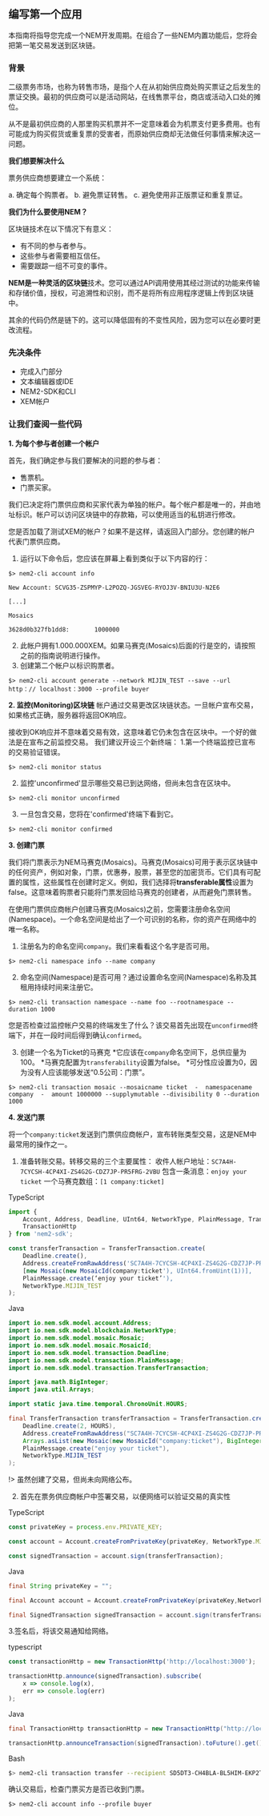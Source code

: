 ## 编写第一个应用

本指南将指导您完成一个NEM开发周期。在组合了一些NEM内置功能后，您将会把第一笔交易发送到区块链。

### 背景

二级票务市场，也称为转售市场，是指个人在从初始供应商处购买票证之后发生的票证交换。最初的供应商可以是活动网站，在线售票平台，商店或活动入口处的摊位。

从不是最初供应商的人那里购买机票并不一定意味着会为机票支付更多费用。也有可能成为购买假货或重复票的受害者，而原始供应商却无法做任何事情来解决这一问题。

**我们想要解决什么**

票务供应商想要建立一个系统：

a. 确定每个购票者。
b. 避免票证转售。
c. 避免使用非正版票证和重复票证。

**我们为什么要使用NEM？**

区块链技术在以下情况下有意义：

* 有不同的参与者参与。
* 这些参与者需要相互信任。
* 需要跟踪一组不可变的事件。

**NEM是一种灵活的区块链**技术。您可以通过API调用使用其经过测试的功能来传输和存储价值，授权，可追溯性和识别，而不是将所有应用程序逻辑上传到区块链中。

其余的代码仍然是链下的。这可以降低固有的不变性风险，因为您可以在必要时更改流程。

### 先决条件

* 完成入门部分
* 文本编辑器或IDE
* NEM2-SDK和CLI
* XEM帐户

### 让我们查阅一些代码
**1. 为每个参与者创建一个帐户**

首先，我们确定参与我们要解决的问题的参与者：
* 售票机。
* 门票买家。

我们已决定将门票供应商和买家代表为单独的帐户。每个帐户都是唯一的，并由地址标识。帐户可以访问区块链中的存款箱，可以使用适当的私钥进行修改。

您是否加载了测试XEM的帐户？如果不是这样，请返回入门部分。您创建的帐户代表门票供应商。

1. 运行以下命令后，您应该在屏幕上看到类似于以下内容的行：

```
$> nem2-cli account info

New Account: SCVG35-ZSPMYP-L2POZQ-JGSVEG-RYOJ3V-BNIU3U-N2E6

[...]

Mosaics

3628d0b327fb1dd8:       1000000
```

2. 此帐户拥有1.000.000XEM。如果马赛克(Mosaics)后面的行是空的，请按照之前的指南说明进行操作。
3. 创建第二个帐户以标识购票者。

```
$> nem2-cli account generate --network MIJIN_TEST --save --url http：// localhost：3000 --profile buyer
```

**2. 监控(Monitoring)区块链**
帐户通过交易更改区块链状态。一旦帐户宣布交易，如果格式正确，服务器将返回OK响应。

接收到OK响应并不意味着交易有效，这意味着它仍未包含在区块中。一个好的做法是在宣布之前监控交易。
我们建议开设三个新终端：
1.第一个终端监控已宣布的交易验证错误。

```
$> nem2-cli monitor status
```

2. 监控'unconfirmed'显示哪些交易已到达网络，但尚未包含在区块中。

```
$> nem2-cli monitor unconfirmed
```

3. 一旦包含交易，您将在'confirmed'终端下看到它。

```
$> nem2-cli monitor confirmed
```

**3. 创建门票**

我们将门票表示为NEM马赛克(Mosaics)。马赛克(Mosaics)可用于表示区块链中的任何资产，例如对象，门票，优惠券，股票，甚至您的加密货币。它们具有可配置的属性，这些属性在创建时定义。例如，我们选择将**transferable属性**设置为false。这意味着购票者只能将门票发回给马赛克的创建者，从而避免门票转售。

在使用门票供应商帐户创建马赛克(Mosaics)之前，您需要注册命名空间(Namespace)。一个命名空间是给出了一个可识别的名称，你的资产在网络中的唯一名称。

1. 注册名为的命名空间`company`。我们来看看这个名字是否可用。

```
$> nem2-cli namespace info --name company
```

2. 命名空间(Namespace)是否可用？通过设置命名空间(Namespace)名称及其租用持续时间来注册它。

```
$> nem2-cli transaction namespace --name foo --rootnamespace --duration 1000
```

您是否检查过监控帐户交易的终端发生了什么？该交易首先出现在`unconfirmed`终端下，并在一段时间后得到确认`confirmed`。

3. 创建一个名为Ticket的马赛克
*它应该在`company`命名空间下，总供应量为100。
*马赛克配置为`transferability`设置为false。
*可分性应设置为0，因为没有人应该能够发送“0.5公司：门票”。

```
$> nem2-cli transaction mosaic --mosaicname ticket  -  namespacename company  -  amount 1000000 --supplymutable --divisibility 0 --duration 1000
```

**4. 发送门票**

将一个`company:ticket`发送到门票供应商帐户，宣布转账类型交易，这是NEM中最常用的操作之一。

1. 准备转账交易。转移交易的三个主要属性：
收件人帐户地址：`SC7A4H-7CYCSH-4CP4XI-ZS4G2G-CDZ7JP-PR5FRG-2VBU`
包含一条消息：`enjoy your ticket`
一个马赛克数组：`[1 company:ticket]`

TypeScript

```TypeScript
import {
    Account, Address, Deadline, UInt64, NetworkType, PlainMessage, TransferTransaction, Mosaic, MosaicId,
    TransactionHttp
} from 'nem2-sdk';

const transferTransaction = TransferTransaction.create(
    Deadline.create(),
    Address.createFromRawAddress('SC7A4H-7CYCSH-4CP4XI-ZS4G2G-CDZ7JP-PR5FRG-2VBU'),
    [new Mosaic(new MosaicId(company:ticket'), UInt64.fromUint(1))],
    PlainMessage.create(‘enjoy your ticket’'),
    NetworkType.MIJIN_TEST
);
```

Java

```Java
import io.nem.sdk.model.account.Address;
import io.nem.sdk.model.blockchain.NetworkType;
import io.nem.sdk.model.mosaic.Mosaic;
import io.nem.sdk.model.mosaic.MosaicId;
import io.nem.sdk.model.transaction.Deadline;
import io.nem.sdk.model.transaction.PlainMessage;
import io.nem.sdk.model.transaction.TransferTransaction;

import java.math.BigInteger;
import java.util.Arrays;

import static java.time.temporal.ChronoUnit.HOURS;

final TransferTransaction transferTransaction = TransferTransaction.create(
    Deadline.create(2, HOURS),
    Address.createFromRawAddress("SC7A4H-7CYCSH-4CP4XI-ZS4G2G-CDZ7JP-PR5FRG-2VBU"),
    Arrays.asList(new Mosaic(new MosaicId("company:ticket"), BigInteger.valueOf(1))),
    PlainMessage.create("enjoy your ticket"),
    NetworkType.MIJIN_TEST
);
```
!> 虽然创建了交易，但尚未向网络公布。

2. 首先在票务供应商帐户中签署交易，以便网络可以验证交易的真实性

TypeScript

```TypeScript
const privateKey = process.env.PRIVATE_KEY;

const account = Account.createFromPrivateKey(privateKey, NetworkType.MIJIN_TEST);

const signedTransaction = account.sign(transferTransaction);
```

Java

```Java
final String privateKey = "";

final Account account = Account.createFromPrivateKey(privateKey,NetworkType.MIJIN_TEST);

final SignedTransaction signedTransaction = account.sign(transferTransaction);
```

3.签名后，将该交易通知给网络。

typescript

```typescript
const transactionHttp = new TransactionHttp('http://localhost:3000');

transactionHttp.announce(signedTransaction).subscribe(
    x => console.log(x),
    err => console.log(err)
);
```

Java

```Java
final TransactionHttp transactionHttp = new TransactionHttp("http://localhost:3000");

transactionHttp.announceTransaction(signedTransaction).toFuture().get();
```

Bash

```Bash
$> nem2-cli transaction transfer --recipient SD5DT3-CH4BLA-BL5HIM-EKP2TA-PUKF4N-Y3L5HR-IR54 --mosaics company:ticket::1 --message enjoy_your_ticket
```

确认交易后，检查门票买方是否已收到门票。

```
$> nem2-cli account info --profile buyer
```
